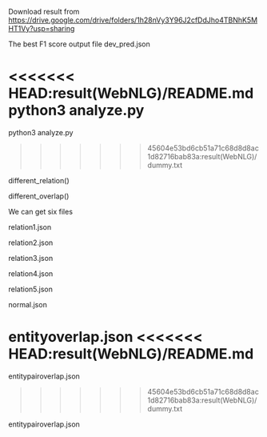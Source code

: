 Download result from https://drive.google.com/drive/folders/1h28nVy3Y96J2cfDdJho4TBNhK5MHT1Vy?usp=sharing

The best F1 score output file dev_pred.json

<<<<<<< HEAD:result(WebNLG)/README.md
python3  analyze.py
=======
python3  analyze.py  
>>>>>>> 45604e53bd6cb51a71c68d8d8ac1d82716bab83a:result(WebNLG)/dummy.txt

different_relation()

different_overlap()

We can get six files

relation1.json

relation2.json

relation3.json

relation4.json

relation5.json

normal.json

entityoverlap.json
<<<<<<< HEAD:result(WebNLG)/README.md
=======

entitypairoverlap.json
>>>>>>> 45604e53bd6cb51a71c68d8d8ac1d82716bab83a:result(WebNLG)/dummy.txt

entitypairoverlap.json
